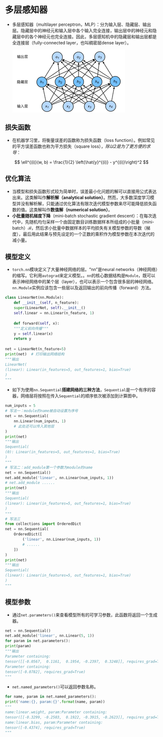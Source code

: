# 多层感知器

- 多层感知器（multilayer perceptron，MLP）：分为输入层、隐藏层、输出层。隐藏层中的神经元和输入层中各个输入完全连接，输出层中的神经元和隐藏层中的各个神经元也完全连接。因此，多层感知机中的隐藏层和输出层都是全连接层（fully-connected layer，也叫稠密层dense layer）。

  ![多层感知器](imgs/%E5%A4%9A%E5%B1%82%E6%84%9F%E7%9F%A5%E5%99%A8.png)

## 损失函数

- 在机器学习里，将衡量误差的函数称为损失函数（loss function）。例如常见的平方误差函数也称为平方损失（square loss），*除以2是为了更方便的求导*：

$$
\ell^{(i)}(w, b) = \frac{1}{2} \left(\hat{y}^{(i)} - y^{(i)}\right)^2
$$

## 优化算法

- 当模型和损失函数形式较为简单时，误差最小化问题的解可以直接用公式表达出来。这类解叫作**解析解（analytical solution）**。然而，大多数深度学习模型并没有解析解，只能通过优化算法有限次迭代模型参数来尽可能降低损失函数的值。这类解叫作**数值解（numerical solution）**。
- **小批量随机梯度下降**（mini-batch stochastic gradient descent）：在每次迭代中，先随机均匀采样一个由固定数目训练数据样本所组成的小批量（mini-batch）$\mathcal{B}$，然后求小批量中数据样本的平均损失有关模型参数的导数（梯度），最后用此结果与预先设定的一个正数的乘积作为模型参数在本次迭代的减小量。

## 模型定义

- `torch.nn`模块定义了大量神经网络的层。“nn”是neural networks（神经网络）的缩写。它利用`autograd`来定义模型。。`nn`的核心数据结构是`Module`，既可以表示神经网络中的某个层（layer），也可以表示一个包含很多层的神经网络。`nn.Module`实例应该包含一些层以及返回输出的前向传播（forward）方法。

~~~python
class LinearNet(nn.Module):
    def __init__(self, n_feature):
    super(LinearNet, self).__init__()
    self.linear = nn.Linear(n_feature, 1)

    def forward(self, x):
    """定义前向传播"""
    y = self.linear(x)
    return y

net = LinearNet(n_feature=5)
print(net)  # 打印输出网络结构
"""输出
LinearNet(
(linear): Linear(in_features=5, out_features=1, bias=True)
)
"""
~~~

- 如下为使用`nn.Sequential`**搭建网络的三种方法**，`Sequential`是一个有序的容器，网络层将按照在传入`Sequential`的顺序依次被添加到计算图中。

~~~python
num_inputs = 5
# 写法一：module的name被自动设置为序号
net = nn.Sequential(
    nn.Linear(num_inputs, 1)
    # 此处还可以传入其他层
)
print(net)
"""输出
Sequential(
(0): Linear(in_features=5, out_features=1, bias=True)
)
"""
# 写法二：add_module第一个参数为module的name
net = nn.Sequential()
net.add_module('linear', nn.Linear(num_inputs, 1))
# net.add_module ......
print(net)
"""输出
Sequential(
(linear): Linear(in_features=5, out_features=1, bias=True)
)
"""
# 写法三
from collections import OrderedDict
net = nn.Sequential(
    OrderedDict([
        ('linear', nn.Linear(num_inputs, 1))
        # ......
    ])
)
print(net)
"""输出
Sequential(
(linear): Linear(in_features=5, out_features=1, bias=True)
)
"""
~~~

## 模型参数

- 通过`net.parameters()`来查看模型所有的可学习参数，此函数将返回一个生成器。

~~~python
net = nn.Sequential()
net.add_module('linear', nn.Linear(5, 1))
for param in net.parameters():
print(param)
"""输出
Parameter containing:
tensor([[-0.0567,  0.1161,  0.1954, -0.2397,  0.3248]], requires_grad=True)
Parameter containing:
tensor([-0.0782], requires_grad=True)
"""
~~~

- `net.named_parameters()`可以返回参数名称。

~~~python
for name, param in net.named_parameters():
print('name:{}, param:{}'.format(name, param))
"""
name:linear.weight, param:Parameter containing:
tensor([[-0.3299, -0.2503,  0.1922, -0.3915, -0.2623]], requires_grad=True)
name:linear.bias, param:Parameter containing:
tensor([-0.4374], requires_grad=True)
"""
~~~




